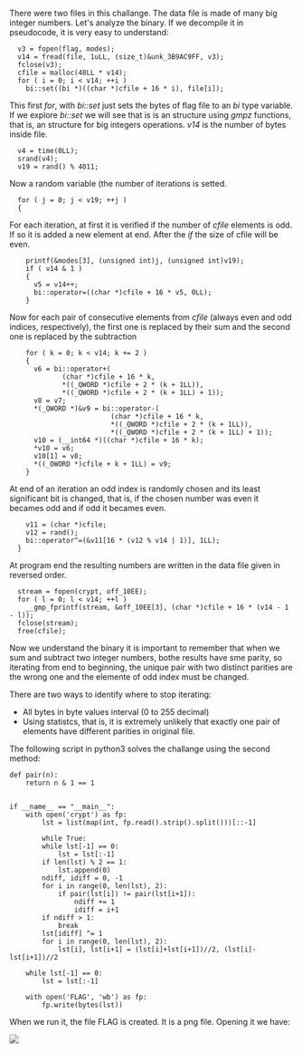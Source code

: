 There were two files in this challange. The data file is made of many big integer numbers. Let's analyze the binary. If we decompile it in pseudocode, it is very easy to understand:

```
  v3 = fopen(flag, modes);
  v14 = fread(file, 1uLL, (size_t)&unk_3B9AC9FF, v3);
  fclose(v3);
  cfile = malloc(48LL * v14);
  for ( i = 0; i < v14; ++i )
    bi::set((bi *)((char *)cfile + 16 * i), file[i]);
```

This first *for*, with *bi::set* just sets the bytes of flag file to an *bi* type variable. If we explore *bi::set* we will see that is is an structure using *gmpz* functions, that is, an structure for big integers operations. *v14* is the number of bytes inside file.

```
  v4 = time(0LL);
  srand(v4);
  v19 = rand() % 4011;
```

Now a random variable (the number of iterations is setted.

```
  for ( j = 0; j < v19; ++j )
  {
```

For each iteration, at first it is verified if the number of *cfile* elements is odd. If so it is added a new element at end. After the *if* the size of cfile will be even.

```
    printf(&modes[3], (unsigned int)j, (unsigned int)v19);
    if ( v14 & 1 )
    {
      v5 = v14++;
      bi::operator=((char *)cfile + 16 * v5, 0LL);
    }
```

Now for each pair of consecutive elements from *cfile* (always even and odd indices, respectively), the first one is replaced by their sum and the second one is replaced by the subtraction

```
    for ( k = 0; k < v14; k += 2 )
    {
      v6 = bi::operator+(
             (char *)cfile + 16 * k,
             *((_QWORD *)cfile + 2 * (k + 1LL)),
             *((_QWORD *)cfile + 2 * (k + 1LL) + 1));
      v8 = v7;
      *(_QWORD *)&v9 = bi::operator-(
                         (char *)cfile + 16 * k,
                         *((_QWORD *)cfile + 2 * (k + 1LL)),
                         *((_QWORD *)cfile + 2 * (k + 1LL) + 1));
      v10 = (__int64 *)((char *)cfile + 16 * k);
      *v10 = v6;
      v10[1] = v8;
      *((_OWORD *)cfile + k + 1LL) = v9;
    }
```

At end of an iteration an odd index is randomly chosen and its least significant bit is changed, that is, if the chosen number was even it becames odd and if odd it becames even.

```
    v11 = (char *)cfile;
    v12 = rand();
    bi::operator^=(&v11[16 * (v12 % v14 | 1)], 1LL);
  }
```

At program end the resulting numbers are written in the data file given in reversed order.

```
  stream = fopen(crypt, off_10EE);
  for ( l = 0; l < v14; ++l )
    __gmp_fprintf(stream, &off_10EE[3], (char *)cfile + 16 * (v14 - 1 - l));
  fclose(stream);
  free(cfile);
```

Now we understand the binary it is important to remember that when we sum and subtract two integer numbers, bothe results have sme parity, so iterating from end to beginning, the unique pair with two distinct parities are the wrong one and the elemente of odd index must be changed. 

There are two ways to identify where to stop iterating:

- All bytes in byte values interval (0 to 255 decimal)
- Using statistcs, that is, it is extremely unlikely that exactly one pair of elements have different parities in original file.

The following script in python3 solves the challange using the second method:

```
def pair(n):
    return n & 1 == 1


if __name__ == "__main__":
    with open('crypt') as fp:
        lst = list(map(int, fp.read().strip().split()))[::-1]

		while True:
        while lst[-1] == 0:
            lst = lst[:-1]
        if len(lst) % 2 == 1:
            lst.append(0)
        ndiff, idiff = 0, -1
        for i in range(0, len(lst), 2):
            if pair(lst[i]) != pair(lst[i+1]):
                ndiff += 1
                idiff = i+1
        if ndiff > 1:
            break
        lst[idiff] ^= 1
        for i in range(0, len(lst), 2):
            lst[i], lst[i+1] = (lst[i]+lst[i+1])//2, (lst[i]-lst[i+1])//2

    while lst[-1] == 0:
        lst = lst[:-1]

    with open('FLAG', 'wb') as fp:
        fp.write(bytes(lst))
```

When we run it, the file FLAG is created. It is a png file. Opening it we have:

![](https://i.ibb.co/jg7t85G/flag.png)
